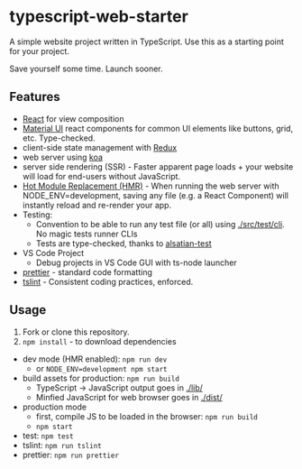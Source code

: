 # typescript-web-starter

A simple website project written in TypeScript. Use this as a starting point for your project.

Save yourself some time. Launch sooner.

## Features

* [React](https://reactjs.org) for view composition
* [Material UI](https://material-ui.com/) react components for common UI elements like buttons, grid, etc. Type-checked.
* client-side state management with [Redux](https://redux.js.org/)
* web server using [koa](https://koajs.com/)
* server side rendering (SSR) - Faster apparent page loads + your website will load for end-users without JavaScript.
* [Hot Module Replacement (HMR)](https://webpack.js.org/concepts/hot-module-replacement/) - When running the web server with NODE_ENV=development, saving any file (e.g. a React Component) will instantly reload and re-render your app.
* Testing:
  * Convention to be able to run any test file (or all) using [./src/test/cli](./src/test/cli). No magic tests runner CLIs
  * Tests are type-checked, thanks to [alsatian-test](https://github.com/alsatian-test/alsatian)
* VS Code Project
  * Debug projects in VS Code GUI with ts-node launcher
* [prettier](https://prettier.io/) - standard code formatting
* [tslint](https://palantir.github.io/tslint/) - Consistent coding practices, enforced.

## Usage

1. Fork or clone this repository.
2. `npm install` - to download dependencies

* dev mode (HMR enabled): `npm run dev`
  * or `NODE_ENV=development npm start`
* build assets for production: `npm run build`
  * TypeScript -> JavaScript output goes in [./lib/](./lib/)
  * Minfied JavaScript for web browser goes in [./dist/](./dist/)
* production mode
  * first, compile JS to be loaded in the browser: `npm run build`
  * `npm start`
* test: `npm test`
* tslint: `npm run tslint`
* prettier: `npm run prettier`
